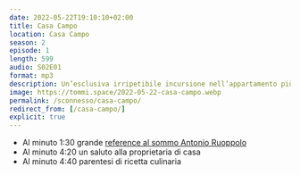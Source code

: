 ```yaml
---
date: 2022-05-22T19:10:10+02:00
title: Casa Campo
location: Casa Campo
season: 2
episode: 1
length: 599
audio: S02E01
format: mp3
description: Un’esclusiva irripetibile incursione nell’appartamento più magico di venezia
image: https://tommi.space/2022-05-22-casa-campo.webp
permalink: /sconnesso/casa-campo/
redirect_from: [/casa-campo/]
explicit: true
---
```

- Al minuto 1:30 grande [reference al sommo Antonio Ruoppolo](https://youtu.be/9Sg28iNF6uk 'Ruoppolo Teleacras - Il morto non è morto !')
- Al minuto 4:20 un saluto alla proprietaria di casa
- Al minuto 4:40 parentesi di ricetta culinaria